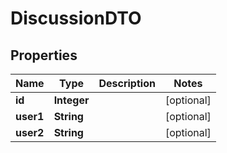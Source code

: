 

# DiscussionDTO


## Properties

| Name | Type | Description | Notes |
|------------ | ------------- | ------------- | -------------|
|**id** | **Integer** |  |  [optional] |
|**user1** | **String** |  |  [optional] |
|**user2** | **String** |  |  [optional] |



